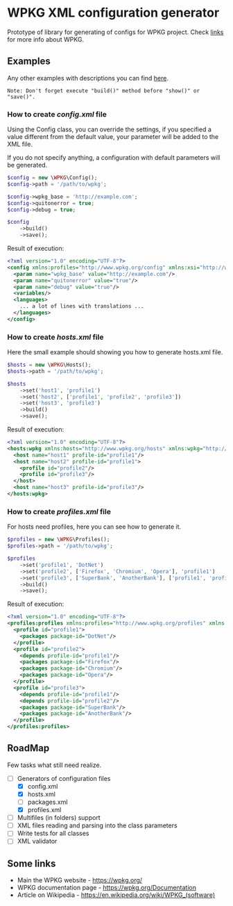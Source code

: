 # WPKG XML configuration generator

Prototype of library for generating of configs for WPKG project.
Check [links](#some-links) for more info about WPKG.

## Examples

Any other examples with descriptions you can find [here](/extra).

    Note: Don't forget execute "build()" method before "show()" or "save()".

### How to create *config.xml* file

Using the Config class, you can override the settings, if you specified
a value different from the default value, your parameter will be added
to the XML file.

If you do not specify anything, a configuration with default parameters
will be generated.

```php
$config = new \WPKG\Config();
$config->path = '/path/to/wpkg';

$config->wpkg_base = 'http://example.com';
$config->quitonerror = true;
$config->debug = true;

$config
    ->build()
    ->save();
```

Result of execution:

```xml
<?xml version="1.0" encoding="UTF-8"?>
<config xmlns:profiles="http://www.wpkg.org/config" xmlns:xsi="http://www.w3.org/2001/XMLSchema-instance" xsi:schemaLocation="http://www.wpkg.org/config xsd/config.xsd">
  <param name="wpkg_base" value="http://example.com"/>
  <param name="quitonerror" value="true"/>
  <param name="debug" value="true"/>
  <variables/>
  <languages>
    ... a lot of lines with translations ...
  </languages>
</config>
```

### How to create *hosts.xml* file

Here the small example should showing you how to generate hosts.xml file.

```php
$hosts = new \WPKG\Hosts();
$hosts->path = '/path/to/wpkg';

$hosts
    ->set('host1', 'profile1')
    ->set('host2', ['profile1', 'profile2', 'profile3'])
    ->set('host3', 'profile3')
    ->build()
    ->save();
```

Result of execution:

```xml
<?xml version="1.0" encoding="UTF-8"?>
<hosts:wpkg xmlns:hosts="http://www.wpkg.org/hosts" xmlns:wpkg="http://www.wpkg.org/wpkg" xmlns:xsi="http://www.w3.org/2001/XMLSchema-instance" xsi:schemaLocation="http://www.wpkg.org/hosts xsd/hosts.xsd">
  <host name="host1" profile-id="profile1"/>
  <host name="host2" profile-id="profile1">
    <profile id="profile2"/>
    <profile id="profile3"/>
  </host>
  <host name="host3" profile-id="profile3"/>
</hosts:wpkg>
```

### How to create *profiles.xml* file

For hosts need profiles, here you can see how to generate it.

```php
$profiles = new \WPKG\Profiles();
$profiles->path = '/path/to/wpkg';

$profiles
    ->set('profile1', 'DotNet')
    ->set('profile2', ['Firefox', 'Chromium', 'Opera'], 'profile1')
    ->set('profile3', ['SuperBank', 'AnotherBank'], ['profile1', 'profile2'])
    ->build()
    ->save();
```

Result of execution:

```xml
<?xml version="1.0" encoding="UTF-8"?>
<profiles:profiles xmlns:profiles="http://www.wpkg.org/profiles" xmlns:wpkg="http://www.wpkg.org/wpkg" xmlns:xsi="http://www.w3.org/2001/XMLSchema-instance" xsi:schemaLocation="http://www.wpkg.org/profiles xsd/profiles.xsd">
  <profile id="profile1">
    <packages package-id="DotNet"/>
  </profile>
  <profile id="profile2">
    <depends profile-id="profile1"/>
    <packages package-id="Firefox"/>
    <packages package-id="Chromium"/>
    <packages package-id="Opera"/>
  </profile>
  <profile id="profile3">
    <depends profile-id="profile1"/>
    <depends profile-id="profile2"/>
    <packages package-id="SuperBank"/>
    <packages package-id="AnotherBank"/>
  </profile>
</profiles:profiles>
```

## RoadMap

Few tasks what still need realize.

* [ ] Generators of configuration files
    * [x] config.xml
    * [x] hosts.xml
    * [ ] packages.xml
    * [x] profiles.xml
* [ ] Multifiles (in folders) support
* [ ] XML files reading and parsing into the class parameters
* [ ] Write tests for all classes
* [ ] XML validator

## Some links

* Main the WPKG website - https://wpkg.org/
* WPKG documentation page - https://wpkg.org/Documentation
* Article on Wikipedia - https://en.wikipedia.org/wiki/WPKG_(software)
